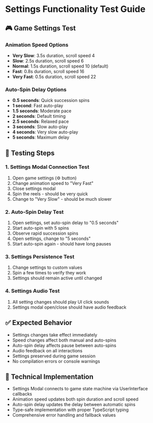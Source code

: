 # Settings Functionality Test Guide

## 🎮 Game Settings Test

### Animation Speed Options
- **Very Slow**: 3.5s duration, scroll speed 4
- **Slow**: 2.5s duration, scroll speed 6  
- **Normal**: 1.5s duration, scroll speed 10 (default)
- **Fast**: 0.8s duration, scroll speed 16
- **Very Fast**: 0.5s duration, scroll speed 22

### Auto-Spin Delay Options
- **0.5 seconds**: Quick succession spins
- **1 second**: Fast auto-play
- **1.5 seconds**: Moderate pace
- **2 seconds**: Default timing
- **2.5 seconds**: Relaxed pace  
- **3 seconds**: Slow auto-play
- **4 seconds**: Very slow auto-play
- **5 seconds**: Maximum delay

## 🧪 Testing Steps

### 1. Settings Modal Connection Test
1. Open game settings (⚙️ button)
2. Change animation speed to "Very Fast"
3. Close settings modal
4. Spin the reels - should be very quick
5. Change to "Very Slow" - should be much slower

### 2. Auto-Spin Delay Test
1. Open settings, set auto-spin delay to "0.5 seconds"
2. Start auto-spin with 5 spins
3. Observe rapid succession spins
4. Open settings, change to "5 seconds"
5. Start auto-spin again - should have long pauses

### 3. Settings Persistence Test
1. Change settings to custom values
2. Spin a few times to verify they work
3. Settings should remain active until changed

### 4. Settings Audio Test
1. All setting changes should play UI click sounds
2. Settings modal open/close should have audio feedback

## ✅ Expected Behavior

- Settings changes take effect immediately
- Speed changes affect both manual and auto-spins
- Auto-spin delay affects pause between auto-spins
- Audio feedback on all interactions
- Settings preserved during game session
- No compilation errors or console warnings

## 🔧 Technical Implementation

- Settings Modal connects to game state machine via UserInterface callbacks
- Animation speed updates both spin duration and scroll speed
- Auto-spin delay updates the delay between automatic spins
- Type-safe implementation with proper TypeScript typing
- Comprehensive error handling and fallback values
